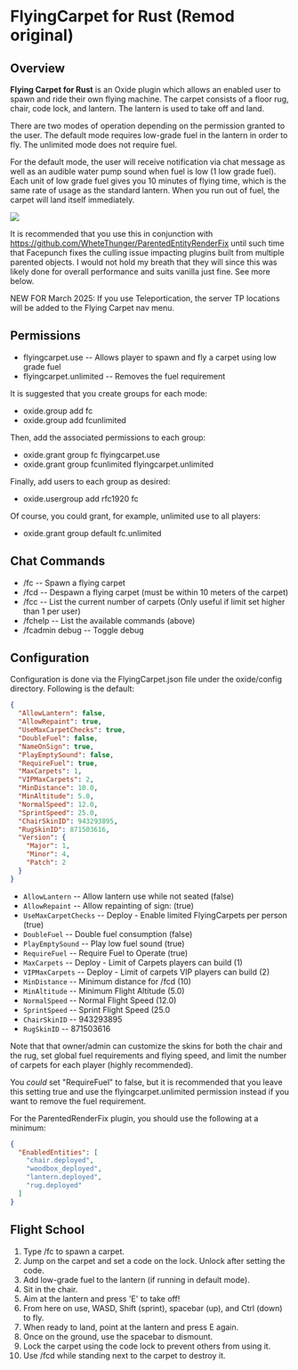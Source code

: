 # FlyingCarpet for Rust (Remod original)

## Overview
**Flying Carpet for Rust** is an Oxide plugin which allows an enabled user to spawn and ride their own flying machine.  The carpet consists of a floor rug, chair, code lock, and lantern.  The lantern is used to take off and land.

There are two modes of operation depending on the permission granted to the user.  The default mode requires low-grade fuel in the lantern in order to fly.  The unlimited mode does not require fuel.

For the default mode, the user will receive notification via chat message as well as an audible water pump sound when fuel is low (1 low grade fuel).  Each unit of low grade fuel gives you 10 minutes of flying time, which is the same rate of usage as the standard lantern.  When you run out of fuel, the carpet will land itself immediately.

![](https://i.imgur.com/ZsXcSLp.png)

It is recommended that you use this in conjunction with https://github.com/WheteThunger/ParentedEntityRenderFix until such time that Facepunch fixes the culling issue impacting plugins built from multiple parented objects.  I would not hold my breath that they will since this was likely done for overall performance and suits vanilla just fine.  See more below.

NEW FOR March 2025: If you use Teleportication, the server TP locations will be added to the Flying Carpet nav menu.

## Permissions

* flyingcarpet.use -- Allows player to spawn and fly a carpet using low grade fuel
* flyingcarpet.unlimited -- Removes the fuel requirement

It is suggested that you create groups for each mode:
* oxide.group add fc
* oxide.group add fcunlimited

Then, add the associated permissions to each group:
* oxide.grant group fc flyingcarpet.use
* oxide.grant group fcunlimited flyingcarpet.unlimited

Finally, add users to each group as desired:
* oxide.usergroup add rfc1920 fc

Of course, you could grant, for example, unlimited use to all players:
* oxide.grant group default fc.unlimited

## Chat Commands

* /fc  -- Spawn a flying carpet
* /fcd -- Despawn a flying carpet (must be within 10 meters of the carpet)
* /fcc -- List the current number of carpets (Only useful if limit set higher than 1 per user)
* /fchelp -- List the available commands (above)
* /fcadmin debug -- Toggle debug

## Configuration
Configuration is done via the FlyingCarpet.json file under the oxide/config directory.  Following is the default:
```json
{
  "AllowLantern": false,
  "AllowRepaint": true,
  "UseMaxCarpetChecks": true,
  "DoubleFuel": false,
  "NameOnSign": true,
  "PlayEmptySound": false,
  "RequireFuel": true,
  "MaxCarpets": 1,
  "VIPMaxCarpets": 2,
  "MinDistance": 10.0,
  "MinAltitude": 5.0,
  "NormalSpeed": 12.0,
  "SprintSpeed": 25.0,
  "ChairSkinID": 943293895,
  "RugSkinID": 871503616,
  "Version": {
    "Major": 1,
    "Minor": 4,
    "Patch": 2
  }
}
```

  - `AllowLantern` -- Allow lantern use while not seated (false)
  - `AllowRepaint` -- Allow repainting of sign: (true)
  - `UseMaxCarpetChecks` -- Deploy - Enable limited FlyingCarpets per person (true)
  - `DoubleFuel` -- Double fuel consumption (false)
  - `PlayEmptySound` -- Play low fuel sound (true)
  - `RequireFuel` -- Require Fuel to Operate (true)
  - `MaxCarpets` -- Deploy - Limit of Carpets players can build (1)
  - `VIPMaxCarpets` -- Deploy - Limit of carpets VIP players can build (2)
  - `MinDistance` -- Minimum distance for /fcd (10)
  - `MinAltitude` -- Minimum Flight Altitude (5.0)
  - `NormalSpeed` -- Normal Flight Speed (12.0)
  - `SprintSpeed` -- Sprint Flight Speed (25.0
  - `ChairSkinID` -- 943293895
  - `RugSkinID` -- 871503616

Note that that owner/admin can customize the skins for both the chair and the rug, set global fuel requirements and flying speed, and limit the number of carpets for each player (highly recommended).

You *could* set "RequireFuel" to false, but it is recommended that you leave this setting true and use the flyingcarpet.unlimited permission instead if you want to remove the fuel requirement.

For the ParentedRenderFix plugin, you should use the following at a minimum:

```json
{
  "EnabledEntities": [
    "chair.deployed",
    "woodbox_deployed",
    "lantern.deployed",
    "rug.deployed"
  ]
}
```

## Flight School
1. Type /fc to spawn a carpet.
2. Jump on the carpet and set a code on the lock.  Unlock after setting the code.
2. Add low-grade fuel to the lantern (if running in default mode).
3. Sit in the chair.
4. Aim at the lantern and press 'E' to take off!
5. From here on use, WASD, Shift (sprint), spacebar (up), and Ctrl (down) to fly.
6. When ready to land, point at the lantern and press E again.
7. Once on the ground, use the spacebar to dismount.
8. Lock the carpet using the code lock to prevent others from using it.
9. Use /fcd while standing next to the carpet to destroy it.


